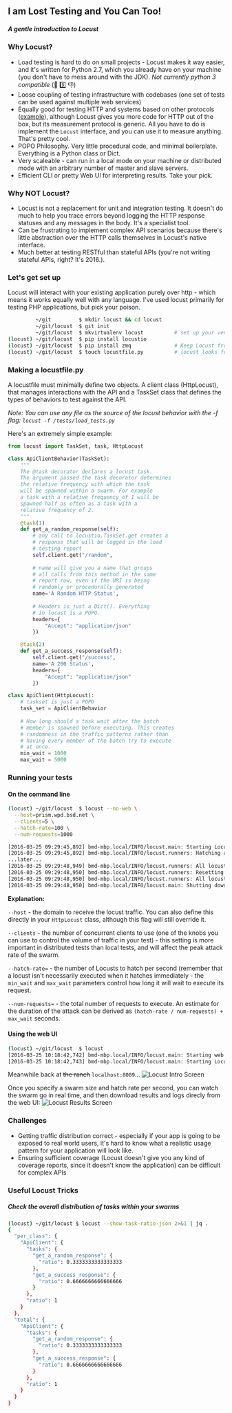 ## I am Lost Testing and You Can Too!
##### A gentle introduction to Locust

### Why Locust?
* Load testing is hard to do on small projects - Locust makes it way easier, and it's written for Python 2.7, which you already have on your machine (you don't have to mess around with the JDK). *Not currently python 3 compatible* (:snake: :three: :-1:)
* Loose coupling of testing infrastructure with codebases (one set of tests can be used against multiple web services)
* Equally good for testing HTTP and systems based on other protocols ([example](http://docs.locust.io/en/latest/testing-other-systems.html)), although Locust gives you more code for HTTP out of the box, but its measurement protocol is generic. All you have to do is implement the `Locust` interface, and you can use it to measure anything. That's pretty cool.
* POPO Philosophy. Very little procedural code, and minimal boilerplate. Everything is a Python class or Dict.
* Very scaleable - can run in a local mode on your machine or distributed mode with an arbitrary number of master and slave servers.
* Efficient CLI or pretty Web UI for interpreting results. Take your pick.

### Why NOT Locust?
* Locust is not a replacement for unit and integration testing. It doesn't do much to help you trace errors beyond logging the HTTP response statuses and any messages in the body. It's a specialist tool.
* Can be frustrating to implement complex API scenarios because there's little abstraction over the HTTP calls themselves in Locust's native interface.
* Much better at testing RESTful than stateful APIs (you're not writing stateful APIs, right? It's 2016.).

### Let's get set up
Locust will interact with your existing application purely over http - which means it works equally well with any language. I've used locust primarily for testing PHP applications, but pick your poison.

```sh
         ~/git         $ mkdir locust && cd locust
         ~/git/locust  $ git init
         ~/git/locust  $ mkvirtualenv locust          # set up your venv
(locust) ~/git/locust  $ pip install locustio
(locust) ~/git/locust  $ pip install zmq              # Keep Locust from throwing warnings if it can't use pyZmq
(locust) ~/git/locust  $ touch locustfile.py          # locust looks for this file to contain your test runner
```

### Making a locustfile.py
A locustfile must minimally define two objects. A client class (HttpLocust), that manages interactions with the API and a TaskSet class that defines the types of behaviors to test against the API.

*Note: You can use any file as the source of the locust behavior with the -f flag: `locust -f /tests/load_tests.py`*


Here's an extremely simple example:
```python
from locust import TaskSet, task, HttpLocust

class ApiClientBehavior(TaskSet):
    """
    The @task decorator declares a locust task.
    The argument passed the task decorator determines
    the relative frequency with which the task
    will be spawned within a swarm. For example
    a task with a relative frequency of 1 will be
    spawned half as often as a task with a 
    relative frequency of 2.
    """
    @task(1)
    def get_a_random_response(self):
        # any call to locustio.TaskSet.get creates a 
        # response that will be logged in the load
        # testing report
        self.client.get("/random",
        
        # name will give you a name that groups
        # all calls from this method in the same
        # report row, even if the URI is being
        # randomly or procedurally generated
        name='A Random HTTP Status',
        
        # Headers is just a Dict(). Everything
        # in locust is a POPO.
        headers={
            "Accept": "application/json"
        })

    @task(2)
    def get_a_success_response(self):
        self.client.get("/success",
        name='A 200 Status',
        headers={
            "Accept": "application/json"
        })

class ApiClient(HttpLocust):
    # taskset is just a POPO
    task_set = ApiClientBehavior
    
    # How long should a task wait after the batch
    # member is spawned before executing. This creates
    # randomness in the traffic patterns rather than
    # having every member of the batch try to execute 
    # at once.
    min_wait = 1000
    max_wait = 5000
```

### Running your tests

#### On the command line
```sh
(locust) ~/git/locust  $ locust --no-web \
  --host=prism.wpd.bsd.net \
  --clients=5 \
  --hatch-rate=100 \
  --num-requests=1000

[2016-03-25 09:29:45,892] bmd-mbp.local/INFO/locust.main: Starting Locust 0.7.3
[2016-03-25 09:29:45,892] bmd-mbp.local/INFO/locust.runners: Hatching and swarming 5 clients at the rate 100 clients/s...
...later...
[2016-03-25 09:29:48,949] bmd-mbp.local/INFO/locust.runners: All locusts hatched: ApiClient: 5
[2016-03-25 09:29:48,950] bmd-mbp.local/INFO/locust.runners: Resetting stats
[2016-03-25 09:29:48,950] bmd-mbp.local/INFO/locust.runners: All locusts dead
[2016-03-25 09:29:48,950] bmd-mbp.local/INFO/locust.main: Shutting down (exit code 0), bye.
```

**Explanation:**

`--host` - the domain to receive the locust traffic. You can also define this directly in your `HttpLocust` class, although this flag will still override it.

`--clients` - the number of concurrent clients to use (one of the knobs you can use to control the volume of traffic in your test) - this setting is more important in distributed tests than local tests, and will affect the peak attack rate of the swarm.

`--hatch-rate=` - the number of Locusts to hatch per second (remember that a locust isn't necessarily executed when it hatches immediately - the `min_wait` and `max_wait` parameters control how long it will wait to execute its request.

`--num-requests=` - the total number of requests to execute. An estimate for the duration of the attack can be derived as `(hatch-rate / num-requests) + max_wait` seconds.

#### Using the web UI
```sh
(locust) ~/git/locust  $ locust
[2016-03-25 10:18:42,742] bmd-mbp.local/INFO/locust.main: Starting web monitor at *:8089
[2016-03-25 10:18:42,743] bmd-mbp.local/INFO/locust.main: Starting Locust 0.7.3
````

Meanwhile back at ~~the ranch~~ `localhost:8089`...
![Locust Intro Screen](https://www.dropbox.com/s/f4vrfpimt9c0rdd/Screenshot%202016-03-25%2009.40.45.png?dl=1) 

Once you specify a swarm size and hatch rate per second, you can watch the swarm go in real time, and then download results and logs direcly from the web UI:
![Locust Results Screen](https://www.dropbox.com/s/fckfw4oi8cwtjmk/Screenshot%202016-03-25%2010.37.05.png?dl=1)

### Challenges
* Getting traffic distribution correct - especially if your app is going to be exposed to real world users, it's hard to know what a realistic usage pattern for your application will look like.
* Ensuring sufficient coverage (Locust doesn't give you any kind of coverage reports, since it doesn't know the application) can be difficult for complex APIs

### Useful Locust Tricks

##### Check the overall distribution of tasks within your swarms 
```sh
(locust) ~/git/locust $ locust --show-task-ratio-json 2>&1 | jq .
{
  "per_class": {
    "ApiClient": {
      "tasks": {
        "get_a_random_response": {
          "ratio": 0.3333333333333333
        },
        "get_a_success_response": {
          "ratio": 0.6666666666666666
        }
      },
      "ratio": 1
    }
  },
  "total": {
    "ApiClient": {
      "tasks": {
        "get_a_random_response": {
          "ratio": 0.3333333333333333
        },
        "get_a_success_response": {
          "ratio": 0.6666666666666666
        }
      },
      "ratio": 1
    }
  }
}
```
